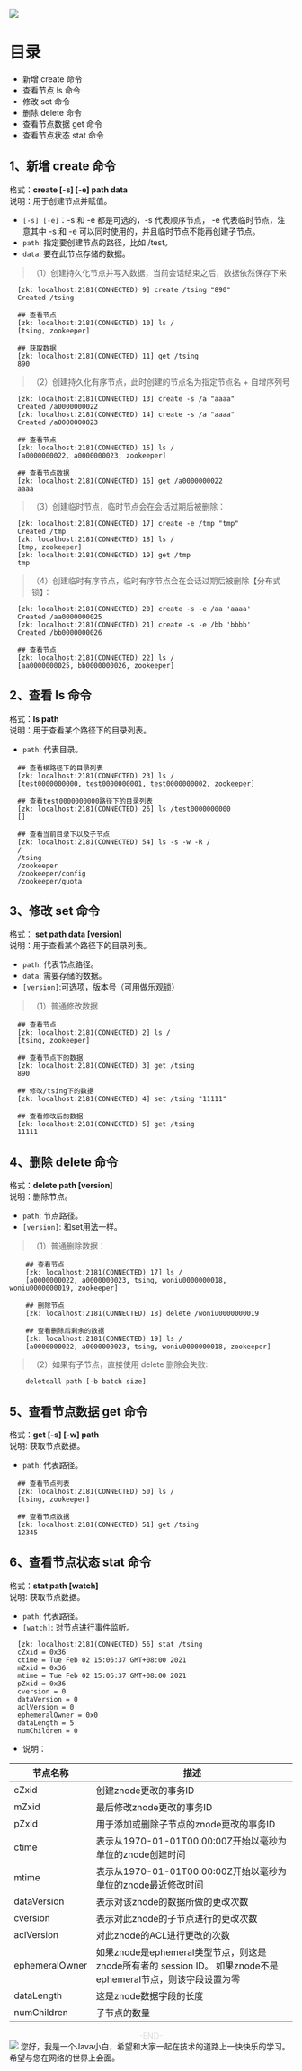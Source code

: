 ![](https://cdn.jsdelivr.net/gh/tsing-dong/drawing.bed/java/senior/distriuted/zookeeper/basic/java-senior-distriuted-zookeeper-基础篇-客户端api.png)

# 目录
- 新增 create 命令
- 查看节点 ls 命令
- 修改 set 命令
- 删除 delete 命令
- 查看节点数据 get 命令
- 查看节点状态 stat 命令

## 1、新增 create 命令    
格式：**create [-s] [-e] path data**  
说明：用于创建节点并赋值。
- `[-s] [-e]`：-s 和 -e 都是可选的，-s 代表顺序节点， -e 代表临时节点，注意其中 -s 和 -e 可以同时使用的，并且临时节点不能再创建子节点。
- `path`: 指定要创建节点的路径，比如 /test。
- `data`: 要在此节点存储的数据。

> （1）创建持久化节点并写入数据，当前会话结束之后，数据依然保存下来
```shell
  [zk: localhost:2181(CONNECTED) 9] create /tsing "890"
  Created /tsing
  
  ## 查看节点
  [zk: localhost:2181(CONNECTED) 10] ls /
  [tsing, zookeeper]
  
  ## 获取数据
  [zk: localhost:2181(CONNECTED) 11] get /tsing
  890
```

> （2）创建持久化有序节点，此时创建的节点名为指定节点名 + 自增序列号
```shell
  [zk: localhost:2181(CONNECTED) 13] create -s /a "aaaa"
  Created /a0000000022
  [zk: localhost:2181(CONNECTED) 14] create -s /a "aaaa"
  Created /a0000000023
  
  ## 查看节点
  [zk: localhost:2181(CONNECTED) 15] ls /
  [a0000000022, a0000000023, zookeeper]
  
  ## 查看节点数据
  [zk: localhost:2181(CONNECTED) 16] get /a0000000022
  aaaa
```

> （3）创建临时节点，临时节点会在会话过期后被删除：
```shell
  [zk: localhost:2181(CONNECTED) 17] create -e /tmp "tmp"
  Created /tmp
  [zk: localhost:2181(CONNECTED) 18] ls /
  [tmp, zookeeper]
  [zk: localhost:2181(CONNECTED) 19] get /tmp
  tmp
```

> （4）创建临时有序节点，临时有序节点会在会话过期后被删除【分布式锁】：
```shell
  [zk: localhost:2181(CONNECTED) 20] create -s -e /aa 'aaaa'
  Created /aa0000000025
  [zk: localhost:2181(CONNECTED) 21] create -s -e /bb 'bbbb'
  Created /bb0000000026
  
  ## 查看节点
  [zk: localhost:2181(CONNECTED) 22] ls /
  [aa0000000025, bb0000000026, zookeeper]
```


## 2、查看 ls 命令 
格式：**ls path**  
说明：用于查看某个路径下的目录列表。
- `path`: 代表目录。

```shell
  ## 查看根路径下的目录列表
  [zk: localhost:2181(CONNECTED) 23] ls /  
  [test0000000000, test0000000001, test0000000002, zookeeper]
  
  ## 查看test0000000000路径下的目录列表
  [zk: localhost:2181(CONNECTED) 26] ls /test0000000000
  []
  
  ## 查看当前目录下以及子节点
  [zk: localhost:2181(CONNECTED) 54] ls -s -w -R /
  /
  /tsing
  /zookeeper
  /zookeeper/config
  /zookeeper/quota

```

## 3、修改 set 命令
格式：
**set path data [version]**  
说明：用于查看某个路径下的目录列表。
- `path`: 代表节点路径。
- `data`: 需要存储的数据。
- `[version]`:可选项，版本号（可用做乐观锁）

> （1）普通修改数据
```shell
  ## 查看节点
  [zk: localhost:2181(CONNECTED) 2] ls /
  [tsing, zookeeper]
  
  ## 查看节点下的数据
  [zk: localhost:2181(CONNECTED) 3] get /tsing
  890
  
  ## 修改/tsing下的数据
  [zk: localhost:2181(CONNECTED) 4] set /tsing "11111"
  
  ## 查看修改后的数据
  [zk: localhost:2181(CONNECTED) 5] get /tsing
  11111
```

## 4、删除 delete 命令
格式：**delete path [version]**  
说明：删除节点。
- `path`: 节点路径。
- `[version]`: 和set用法一样。

> （1）普通删除数据：
```shell
    ## 查看节点
    [zk: localhost:2181(CONNECTED) 17] ls /
    [a0000000022, a0000000023, tsing, woniu0000000018, woniu0000000019, zookeeper]
    
    ## 删除节点
    [zk: localhost:2181(CONNECTED) 18] delete /woniu0000000019

    ## 查看删除后剩余的数据
    [zk: localhost:2181(CONNECTED) 19] ls /
    [a0000000022, a0000000023, tsing, woniu0000000018, zookeeper]
```

> （2）如果有子节点，直接使用 delete 删除会失败:
```shell
    deleteall path [-b batch size]
```

## 5、查看节点数据 get 命令
格式：**get [-s] [-w] path**  
说明: 获取节点数据。
- `path`: 代表路径。
```shell
  ## 查看节点列表
  [zk: localhost:2181(CONNECTED) 50] ls /
  [tsing, zookeeper]
  
  ## 查看节点数据
  [zk: localhost:2181(CONNECTED) 51] get /tsing
  12345
```

## 6、查看节点状态 stat 命令
格式：**stat path [watch]**  
说明: 获取节点数据。
- `path`: 代表路径。
- `[watch]`: 对节点进行事件监听。

```shell
  [zk: localhost:2181(CONNECTED) 56] stat /tsing
  cZxid = 0x36
  ctime = Tue Feb 02 15:06:37 GMT+08:00 2021
  mZxid = 0x36
  mtime = Tue Feb 02 15:06:37 GMT+08:00 2021
  pZxid = 0x36
  cversion = 0
  dataVersion = 0
  aclVersion = 0
  ephemeralOwner = 0x0
  dataLength = 5
  numChildren = 0
```

- 说明：

|  节点名称   |  描述   |
| --- | --- |
|  cZxid   | 创建znode更改的事务ID  |
|  mZxid   | 最后修改znode更改的事务ID |
|  pZxid   | 用于添加或删除子节点的znode更改的事务ID |
|  ctime   | 表示从1970-01-01T00:00:00Z开始以毫秒为单位的znode创建时间 |
|  mtime   | 表示从1970-01-01T00:00:00Z开始以毫秒为单位的znode最近修改时间 |
|  dataVersion  | 表示对该znode的数据所做的更改次数 |
|  cversion | 表示对此znode的子节点进行的更改次数 |
|  aclVersion | 对此znode的ACL进行更改的次数  |
|  ephemeralOwner | 如果znode是ephemeral类型节点，则这是znode所有者的 session ID。 如果znode不是ephemeral节点，则该字段设置为零 |
|  dataLength | 这是znode数据字段的长度 |
|  numChildren | 子节点的数量 |



<span style="display:block;text-align:center;color:#DCDCDC;">-END-</span>
![](https://cdn.jsdelivr.net/gh/tsing-dong/drawing.bed/personal/%E5%BE%AE%E4%BF%A1%E5%85%AC%E4%BC%97%E5%8F%B7.png)
您好，我是一个Java小白，希望和大家一起在技术的道路上一快快乐的学习。希望与您在网络的世界上会面。


